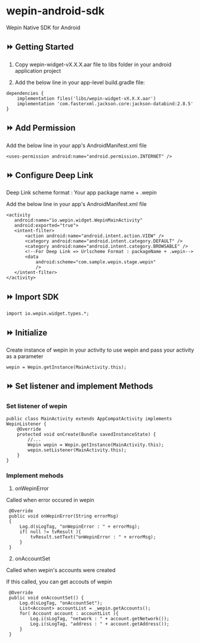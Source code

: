 # wepin-android-sdk
Wepin Native SDK for Android

## :fast_forward: Getting Started

1. Copy wepin-widget-vX.X.X.aar file to libs folder in your android application project
   
2. Add the below line in your app-level build.gradle file:

```
dependencies {
    implementation files('libs/wepin-widget-vX.X.X.aar')
    implementation 'com.fasterxml.jackson.core:jackson-databind:2.8.5'    
}

```

## :fast_forward: Add Permission
Add the below line in your app's AndroidManifest.xml file

```
<uses-permission android:name="android.permission.INTERNET" />

```

## :fast_forward: Configure Deep Link
Deep Link scheme format : Your app package name + .wepin

Add the below line in your app's AndroidManifest.xml file

```
<activity
   android:name="io.wepin.widget.WepinMainActivity"
   android:exported="true">
   <intent-filter>
       <action android:name="android.intent.action.VIEW" />
       <category android:name="android.intent.category.DEFAULT" />
       <category android:name="android.intent.category.BROWSABLE" />
       <!--For Deep Link => Urlscheme Format : packageName + .wepin-->
       <data
           android:scheme="com.sample.wepin.stage.wepin"
           />
   </intent-filter>
</activity>
```

## :fast_forward: Import SDK

```
import io.wepin.widget.types.*;
```

## :fast_forward: Initialize

Create instance of wepin in your activity to use wepin and pass your activity as a parameter

```
wepin = Wepin.getInstance(MainActivity.this);
```

## :fast_forward: Set listener and implement Methods 

### Set listener of wepin

```
public class MainActivity extends AppCompatActivity implements WepinListener {
    @Override
    protected void onCreate(Bundle savedInstanceState) {
        //...
        Wepin wepin = Wepin.getInstance(MainActivity.this);
        wepin.setListener(MainActivity.this);
    }
}

```

### Implement mehods

1. onWepinError

Called when error occured in wepin 

```
 @Override
 public void onWepinError(String errorMsg)
 {
     Log.d(sLogTag, "onWepinError : " + errorMsg);
     if( null != tvResult ){
         tvResult.setText("onWepinError : " + errorMsg);
     }
 }
```

2. onAccountSet

Called when wepin's accounts were created

If this called, you can get accouts of wepin

```
 @Override
 public void onAccountSet() {
     Log.d(sLogTag, "onAccountSet");
     List<Account> accountList = _wepin.getAccounts();
     for( Account account : accountList ){
         Log.i(sLogTag, "network : " + account.getNetwork());
         Log.i(sLogTag, "address : " + account.getAddress());
     }
 }
```



